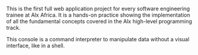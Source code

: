 This is the first full web application project for every software engineering trainee at Alx Africa. It is a hands-on practice showing the implementation of all the fundamental concepts covered in the Alx high-level programming track.

This console is a command interpreter to manipulate data without a visual interface, like in a shell.

